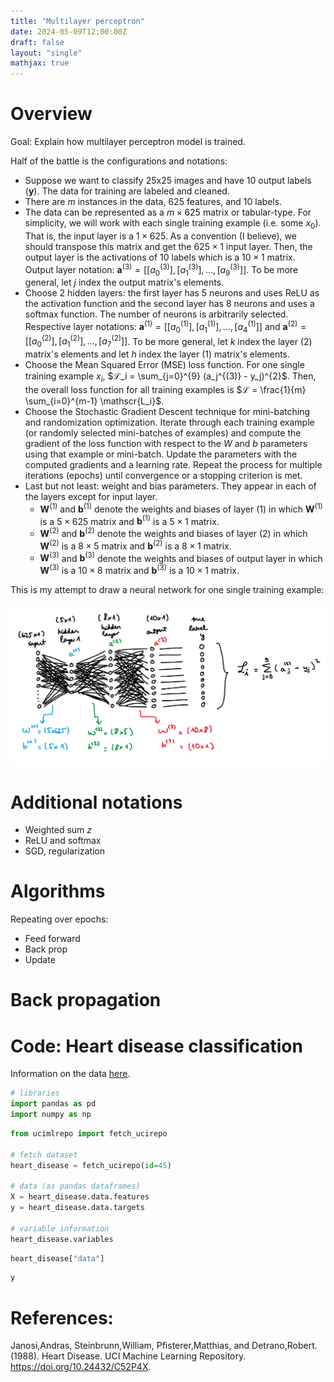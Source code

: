 ```yaml
---
title: "Multilayer perceptron"
date: 2024-05-09T12:00:00Z
draft: false
layout: "single"
mathjax: true
---
```


# Overview

Goal: Explain how multilayer perceptron model is trained. 

Half of the battle is the configurations and notations:
- Suppose we want to classify 25x25 images and have 10 output labels $(\textbf{y})$. The data for training are labeled and cleaned. 
- There are $m$ instances in the data, 625 features, and 10 labels. 
- The data can be represented as a $m \times 625$ matrix or tabular-type. For simplicity, we will work with each single training example (i.e. some $x_0$). That is, the input layer is a $1 \times 625$. As a convention (I believe), we should transpose this matrix and get the $625 \times 1$ input layer. Then, the output layer is the activations of 10 labels which is a $10 \times 1$ matrix. Output layer notation: $\textbf{a}^{(3)} = [ [a_0^{(3)}], [a_1^{(3)}], \ldots, [a_{9}^{(3)}]]$. To be more general, let $j$ index the output matrix's elements. 
- Choose 2 hidden layers: the first layer has 5 neurons and uses ReLU as the activation function and the second layer has 8 neurons and uses a softmax function. The number of neurons is arbitrarily selected. Respective layer notations: $\textbf{a}^{(1)} = [[a_0^{(1)}], [a_1^{(1)}], \ldots, [a_4^{(1)}]]$ and $\textbf{a}^{(2)} = [[a_0^{(2)}], [a_1^{(2)}], \ldots, [a_7^{(2)} ]]$. To be more general, let $k$ index the layer (2) matrix's elements and let $h$ index the layer (1) matrix's elements. 
- Choose the Mean Squared Error (MSE) loss function. For one single training example $x_i$, $ℒ_i = \sum_{j=0}^{9} (a_j^{(3)} - y_j)^{2}$. Then, the overall loss function for all training examples is $ℒ = \frac{1}{m} \sum_{i=0}^{m-1} \mathscr{L_i}$.
- Choose the Stochastic Gradient Descent technique for mini-batching and randomization optimization. Iterate through each training example (or randomly selected mini-batches of examples) and compute the gradient of the loss function with respect to the $W$ and $b$ parameters using that example or mini-batch. Update the parameters with the computed gradients and a learning rate. Repeat the process for multiple iterations (epochs) until convergence or a stopping criterion is met.
- Last but not least: weight and bias parameters. They appear in each of the layers except for input layer. 
    - $\textbf{W}^{(1)}$ and $\textbf{b}^{(1)}$ denote the weights and biases of layer (1) in which $\textbf{W}^{(1)}$ is a $5 \times 625$ matrix and $\textbf{b}^{(1)}$ is a $5 \times 1$ matrix. 
    - $\textbf{W}^{(2)}$ and $\textbf{b}^{(2)}$ denote the weights and biases of layer (2) in which $\textbf{W}^{(2)}$ is a $8 \times 5$ matrix and $\textbf{b}^{(2)}$ is a $8 \times 1$ matrix. 
    - $\textbf{W}^{(3)}$ and $\textbf{b}^{(3)}$ denote the weights and biases of output layer in which $\textbf{W}^{(3)}$ is a $10 \times 8$ matrix and $\textbf{b}^{(3)}$ is a $10 \times 1$ matrix.   

This is my attempt to draw a neural network for one single training example:

![](/mlp/nn.png)

# Additional notations

- Weighted sum $z$
- ReLU and softmax
- SGD, regularization

# Algorithms 

Repeating over epochs:
- Feed forward
- Back prop
- Update

# Back propagation

# Code: Heart disease classification

Information on the data [here](https://archive.ics.uci.edu/dataset/45/heart+disease.). 


```python
# libraries
import pandas as pd
import numpy as np
```


```python
from ucimlrepo import fetch_ucirepo 

# fetch dataset 
heart_disease = fetch_ucirepo(id=45) 
  
# data (as pandas dataframes) 
X = heart_disease.data.features 
y = heart_disease.data.targets 

# variable information 
heart_disease.variables
```


```python
heart_disease["data"]

```


```python
y
```

# References:

Janosi,Andras, Steinbrunn,William, Pfisterer,Matthias, and Detrano,Robert. (1988). Heart Disease. UCI Machine Learning Repository. https://doi.org/10.24432/C52P4X.
